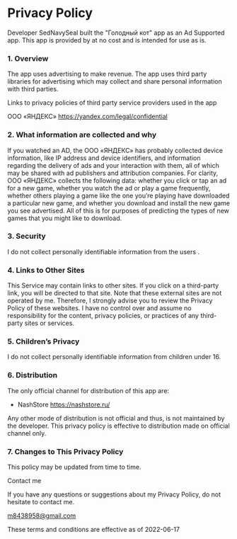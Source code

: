 # Privacy  Policy

Developer SedNavySeal built the "Голодный кот" app as an Ad Supported app. This
app is provided by at no cost and is intended for use as is.



### 1. Overview
The app uses advertising to make revenue. The app uses third party
libraries for advertising which may collect and share personal information with third
parties.


Links to privacy policies of third party service providers used in the app

ООО «ЯНДЕКС»          https://yandex.com/legal/confidential
 


  ### 2. What information are collected and why
  If you watched an AD, the ООО «ЯНДЕКС» has probably collected device information, like IP address and device identifiers, and information regarding the delivery of ads and your interaction with them, all of which may be shared with ad publishers and attribution companies. For clarity, ООО «ЯНДЕКС» collects the following data: whether you click or tap an ad for a new game, whether you watch the ad or play a game frequently, whether others playing a game like the one you’re playing have downloaded a particular new game, and whether you download and install the new game you see advertised. All of this is for purposes of predicting the types of new games that you might like to download. 

 

 ### 3. Security
 I do not collect personally identifiable information from the users .  


### 4. Links to Other Sites
This Service may contain links to other sites. If you click on a third-party link, you 
will be directed to that site. Note that these external sites are not operated by me.
Therefore, I strongly advise you to review the Privacy Policy of these websites. I have 
no control over and assume no responsibility for the content, privacy policies, or 
practices of any third-party sites or services.

 

 ### 5. Children’s Privacy
 I do not collect personally identifiable information from children under 16. 



### 6. Distribution
The only official channel for distribution of this app are:
* NashStore                https://nashstore.ru/

Any other mode of distribution is not official and thus, is not maintained by the developer.
This privacy policy is effective to distribution made on official channel only.

 


### 7. Changes to This Privacy Policy
This policy may be updated from time to time.

Contact me

If you have any questions or suggestions about my Privacy Policy, do not hesitate to
contact me.

m8438958@gmail.com

These terms and conditions are effective as of 2022-06-17
